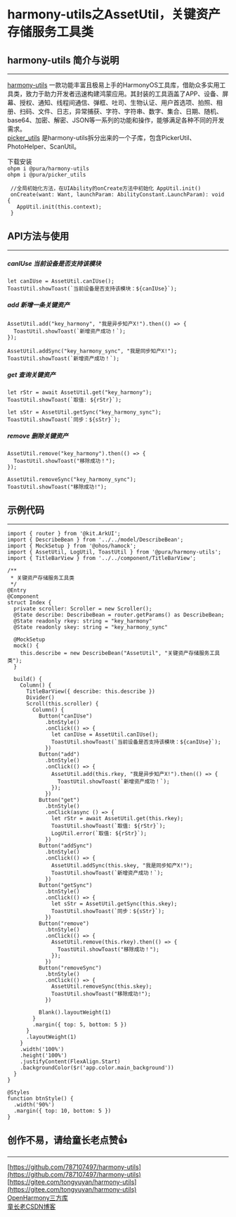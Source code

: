 # harmony-utils之AssetUtil，关键资产存储服务工具类

## harmony-utils 简介与说明

------
[harmony-utils](https://ohpm.openharmony.cn/#/cn/detail/@pura%2Fharmony-utils) 一款功能丰富且极易上手的HarmonyOS工具库，借助众多实用工具类，致力于助力开发者迅速构建鸿蒙应用。其封装的工具涵盖了APP、设备、屏幕、授权、通知、线程间通信、弹框、吐司、生物认证、用户首选项、拍照、相册、扫码、文件、日志，异常捕获、字符、字符串、数字、集合、日期、随机、base64、加密、解密、JSON等一系列的功能和操作，能够满足各种不同的开发需求。    
[picker_utils](https://ohpm.openharmony.cn/#/cn/detail/@pura%2Fpicker_utils) 是harmony-utils拆分出来的一个子库，包含PickerUtil、PhotoHelper、ScanUtil。

下载安装  
`ohpm i @pura/harmony-utils`  
`ohpm i @pura/picker_utils`

 ```
  //全局初始化方法，在UIAbility的onCreate方法中初始化 AppUtil.init()
  onCreate(want: Want, launchParam: AbilityConstant.LaunchParam): void {
    AppUtil.init(this.context);
  }
 ```

## API方法与使用

------

##### canIUse  当前设备是否支持该模块

```
let canIUse = AssetUtil.canIUse();
ToastUtil.showToast(`当前设备是否支持该模块：${canIUse}`);
```

##### add  新增一条关键资产

```
AssetUtil.add("key_harmony", "我是异步知产X!").then(() => {
  ToastUtil.showToast(`新增资产成功！`);
});

AssetUtil.addSync("key_harmony_sync", "我是同步知产X!");
ToastUtil.showToast(`新增资产成功！`);
```

##### get  查询关键资产

```
let rStr = await AssetUtil.get("key_harmony");
ToastUtil.showToast(`取值: ${rStr}`);

let sStr = AssetUtil.getSync("key_harmony_sync");
ToastUtil.showToast(`同步：${sStr}`);
```

##### remove  删除关键资产

```
AssetUtil.remove("key_harmony").then(() => {
  ToastUtil.showToast("移除成功！");
});

AssetUtil.removeSync("key_harmony_sync");
ToastUtil.showToast("移除成功!");
```


## 示例代码

------

```
import { router } from '@kit.ArkUI';
import { DescribeBean } from '../../model/DescribeBean';
import { MockSetup } from '@ohos/hamock';
import { AssetUtil, LogUtil, ToastUtil } from '@pura/harmony-utils';
import { TitleBarView } from '../../component/TitleBarView';

/**
 * 关键资产存储服务工具类
 */
@Entry
@Component
struct Index {
  private scroller: Scroller = new Scroller();
  @State describe: DescribeBean = router.getParams() as DescribeBean;
  @State readonly rkey: string = "key_harmony"
  @State readonly skey: string = "key_harmony_sync"

  @MockSetup
  mock() {
    this.describe = new DescribeBean("AssetUtil", "关键资产存储服务工具类");
  }

  build() {
    Column() {
      TitleBarView({ describe: this.describe })
      Divider()
      Scroll(this.scroller) {
        Column() {
          Button("canIUse")
            .btnStyle()
            .onClick(() => {
              let canIUse = AssetUtil.canIUse();
              ToastUtil.showToast(`当前设备是否支持该模块：${canIUse}`);
            })
          Button("add")
            .btnStyle()
            .onClick(() => {
              AssetUtil.add(this.rkey, "我是异步知产X!").then(() => {
                ToastUtil.showToast(`新增资产成功！`);
              });
            })
          Button("get")
            .btnStyle()
            .onClick(async () => {
              let rStr = await AssetUtil.get(this.rkey);
              ToastUtil.showToast(`取值: ${rStr}`);
              LogUtil.error(`取值: ${rStr}`);
            })
          Button("addSync")
            .btnStyle()
            .onClick(() => {
              AssetUtil.addSync(this.skey, "我是同步知产X!");
              ToastUtil.showToast(`新增资产成功！`);
            })
          Button("getSync")
            .btnStyle()
            .onClick(() => {
              let sStr = AssetUtil.getSync(this.skey);
              ToastUtil.showToast(`同步：${sStr}`);
            })
          Button("remove")
            .btnStyle()
            .onClick(() => {
              AssetUtil.remove(this.rkey).then(() => {
                ToastUtil.showToast("移除成功！");
              });
            })
          Button("removeSync")
            .btnStyle()
            .onClick(() => {
              AssetUtil.removeSync(this.skey);
              ToastUtil.showToast("移除成功!");
            })

          Blank().layoutWeight(1)
        }
        .margin({ top: 5, bottom: 5 })
      }
      .layoutWeight(1)
    }
    .width('100%')
    .height('100%')
    .justifyContent(FlexAlign.Start)
    .backgroundColor($r('app.color.main_background'))
  }
}

@Styles
function btnStyle() {
  .width('90%')
  .margin({ top: 10, bottom: 5 })
}
```


## 创作不易，请给童长老点赞👍

------
[https://github.com/787107497/harmony-utils](https://github.com/787107497/harmony-utils)   
[https://gitee.com/tongyuyan/harmony-utils](https://gitee.com/tongyuyan/harmony-utils)   
[OpenHarmony三方库](https://ohpm.openharmony.cn/#/cn/detail/@pura%2Fharmony-utils)   
[童长老CSDN博客](https://blog.csdn.net/qq_32922545)   
   

